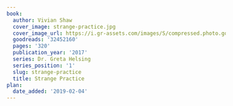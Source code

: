 ```yaml
---
book:
  author: Vivian Shaw
  cover_image: strange-practice.jpg
  cover_image_url: https://i.gr-assets.com/images/S/compressed.photo.goodreads.com/books/1492192507l/32452160._SX98_.jpg
  goodreads: '32452160'
  pages: '320'
  publication_year: '2017'
  series: Dr. Greta Helsing
  series_position: '1'
  slug: strange-practice
  title: Strange Practice
plan:
  date_added: '2019-02-04'
---
```

